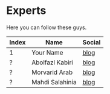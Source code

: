 # Experts

Here you can follow these guys.

| Index | Name | Social |
| ------ | ------ | ------ |
| 1 | Your Name | [blog](https://balabalbla)|
| ? | Abolfazl Kabiri | [blog](https://www.linkedin.com/in/abolfazl-kabiri-64a018108/) |
| ? | Morvarid Arab | [blog](https://github.com/rozhaaan) |
| ? | Mahdi Salahinia | [blog](https://www.linkedin.com/in/mahdi-salahinia/) |
